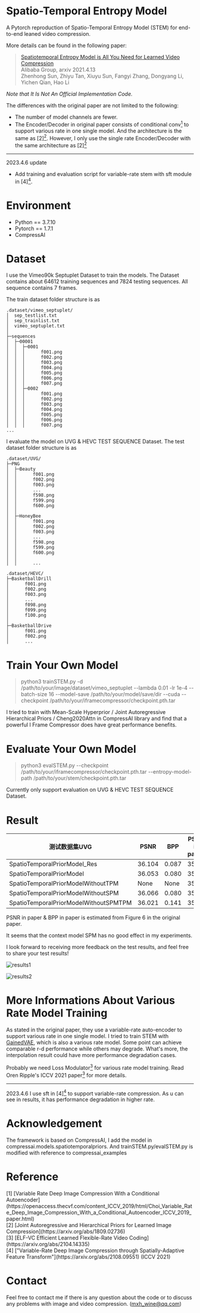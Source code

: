 # Spatio-Temporal Entropy Model

A Pytorch reproduction of Spatio-Temporal Entropy Model (STEM) for end-to-end leaned video compression.

More details can be found in the following paper:

>[Spatiotemporal Entropy Model is All You Need for Learned Video Compression](https://arxiv.org/abs/2104.06083)  
>Alibaba Group, arxiv 2021.4.13  
>Zhenhong Sun, Zhiyu Tan, Xiuyu Sun, Fangyi Zhang, Dongyang Li, Yichen Qian, Hao Li

*Note that It Is Not An Official Implementation Code.*

The differences with the original paper are not limited to the following:
* The number of model channels are fewer.
* The Encoder/Decoder in original paper consists of conditional conv[<sup>1</sup>](#refer-anchor-1) to support various rate in one single model. And the architecture is the same 
as [2][<sup>2</sup>](#refer-anchor-2). However, I only use the single rate Encoder/Decoder with the same architecture as [2][<sup>2</sup>](#refer-anchor-2)

----------------------
2023.4.6 update
* Add training and evaluation script for variable-rate stem with sft module in [4][<sup>4</sup>](#refer-anchor-4).

# Environment

* Python == 3.7.10
* Pytorch == 1.7.1
* CompressAI

# Dataset
I use the Vimeo90k Septuplet Dataset to train the models. The Dataset contains about 64612 training sequences and 7824 testing sequences. All sequence contains 7 frames.

The train dataset folder structure is as
```
.dataset/vimeo_septuplet/
│  sep_testlist.txt
│  sep_trainlist.txt
│  vimeo_septuplet.txt
│  
├─sequences
│  ├─00001
│  │  ├─0001
│  │  │      f001.png
│  │  │      f002.png
│  │  │      f003.png
│  │  │      f004.png
│  │  │      f005.png
│  │  │      f006.png
│  │  │      f007.png
│  │  ├─0002
│  │  │      f001.png
│  │  │      f002.png
│  │  │      f003.png
│  │  │      f004.png
│  │  │      f005.png
│  │  │      f006.png
│  │  │      f007.png
...
```

I evaluate the model on UVG & HEVC TEST SEQUENCE Dataset.
The test dataset folder structure is as
```
.dataset/UVG/
├─PNG
│  ├─Beauty
│  │      f001.png
│  │      f002.png
│  │      f003.png
│  │      ...
│  │      f598.png
│  │      f599.png
│  │      f600.png
│  │      
│  ├─HoneyBee
│  │      f001.png
│  │      f002.png
│  │      f003.png
│  │      ...
│  │      f598.png
│  │      f599.png
│  │      f600.png
│  │     
│  │      ...
```
```
.dataset/HEVC/
├─BasketballDrill
│      f001.png
│      f002.png
│      f003.png
│      ...
│      f098.png
│      f099.png
│      f100.png
│      
├─BasketballDrive
│      f001.png
│      f002.png
│      ...
```
# Train Your Own Model
>python3 trainSTEM.py -d /path/to/your/image/dataset/vimeo_septuplet --lambda 0.01 -lr 1e-4 --batch-size 16 --model-save /path/to/your/model/save/dir --cuda --checkpoint /path/to/your/iframecompressor/checkpoint.pth.tar

I tried to train with Mean-Scale Hyperprior / Joint Autoregressive Hierarchical Priors / Cheng2020Attn in CompressAI library and find that a powerful I Frame Compressor does have great performance benefits.

# Evaluate Your Own Model
>python3 evalSTEM.py --checkpoint /path/to/your/iframecompressor/checkpoint.pth.tar --entropy-model-path /path/to/your/stem/checkpoint.pth.tar

Currently only support evaluation on UVG & HEVC TEST SEQUENCE Dataset.

# Result

| 测试数据集UVG | PSNR | BPP | PSNR in paper | BPP in paper |
| --- | --- | --- | --- | --- |
| SpatioTemporalPriorModel_Res | 36.104 |  0.087 | 35.95 | 0.080 |
| SpatioTemporalPriorModel | 36.053 |  0.080 | 35.95 | 0.082 |
| SpatioTemporalPriorModelWithoutTPM | None |  None | 35.95 | 0.100 |
| SpatioTemporalPriorModelWithoutSPM | 36.066 |  0.080 | 35.95 | 0.087 |
| SpatioTemporalPriorModelWithoutSPMTPM | 36.021 |  0.141 | 35.95 | 0.123 |

PSNR in paper & BPP in paper is estimated from Figure 6 in the original paper.

It seems that the context model SPM has no good effect in my experiments.

I look forward to receiving more feedback on the test results, and feel free to share your test results!

![results1](https://github.com/mmSir/SpatioTemporalEntropyModel/blob/master/results/rd_results/HEVC_B_psnr.png)

![results2](https://github.com/mmSir/SpatioTemporalEntropyModel/blob/master/results/rd_results/UVG_psnr.png)

# More Informations About Various Rate Model Training
As stated in the original paper, they use a variable-rate auto-encoder to support various rate in one single model. I tried to train STEM with [GainedVAE](https://github.com/mmSir/GainedVAE), which is also a various rate model. Some point can achieve comparable r-d performance while others may degrade. What's more, the interpolation result could have more performance degradation cases.

Probably we need Loss Modulator[<sup>3</sup>](#refer-anchor-3) for various rate model training. Read Oren Ripple's ICCV 2021 paper[<sup>3</sup>](#refer-anchor-3) for more details.


------------------------------
2023.4.6
I use sft in [4][<sup>4</sup>](#refer-anchor-4) to support variable-rate compression. As u can see in results, it has performance degradation in higher rate.

# Acknowledgement

The framework is based on CompressAI, I add the model in compressai.models.spatiotemporalpriors.
And trainSTEM.py/evalSTEM.py is modified with reference to compressai_examples

# Reference
<div id="refer-anchor-1"></div>
[1] [Variable Rate Deep Image Compression With a Conditional Autoencoder](https://openaccess.thecvf.com/content_ICCV_2019/html/Choi_Variable_Rate_Deep_Image_Compression_With_a_Conditional_Autoencoder_ICCV_2019_paper.html) 
<div id="refer-anchor-2"></div>
[2] [Joint Autoregressive and Hierarchical Priors for Learned Image Compression](https://arxiv.org/abs/1809.02736) 
<div id="refer-anchor-3"></div>
[3] [ELF-VC Efficient Learned Flexible-Rate Video Coding](https://arxiv.org/abs/2104.14335) 
<div id="refer-anchor-4"></div>
[4] ["Variable-Rate Deep Image Compression through Spatially-Adaptive Feature Transform"](https://arxiv.org/abs/2108.09551) (ICCV 2021)

# Contact
Feel free to contact me if there is any question about the code or to discuss any problems with image and video compression. (mxh_wine@qq.com)
